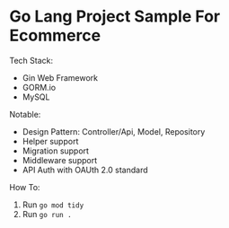 # Go Lang Project Sample For Ecommerce

Tech Stack: 
- Gin Web Framework
- GORM.io
- MySQL

Notable: 
- Design Pattern: Controller/Api, Model, Repository
- Helper support
- Migration support
- Middleware support
- API Auth with OAUth 2.0 standard

How To:
1. Run `go mod tidy`
2. Run `go run .`